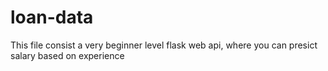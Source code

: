 # loan-data
This file  consist a very beginner level flask web api, where you can presict salary based on experience
